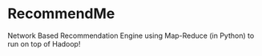 # RecommendMe
Network Based Recommendation Engine using Map-Reduce (in Python) to run on top of Hadoop!
